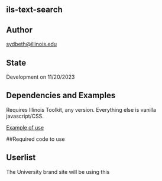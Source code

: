## ils-text-search

## Author

sydbeth@illinois.edu

## State

Development on 11/20/2023

## Dependencies and Examples

Requires Illinois Toolkit, any version. Everything else is vanilla javascript/CSS.

[Example of use](https://sydneyflowers.web.illinois.edu/style-guide)

##Required code to use

<script src="//contrib.webtheme.illinois.edu/ils-contentslider/contentslider.min.js"></script>
<link rel="stylesheet" href="//contrib.webtheme.illinois.edu/ils-contentslider/contentslider.min.css" media="all">

## Userlist

The University brand site will be using this

